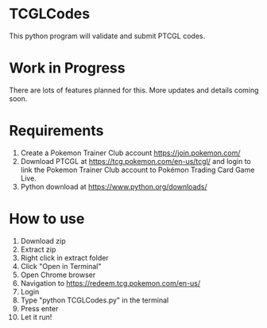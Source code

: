 # TCGLCodes
This python program will validate and submit PTCGL codes.

# Work in Progress
There are lots of features planned for this. More updates and details coming soon.

# Requirements
1) Create a Pokemon Trainer Club account https://join.pokemon.com/
2) Download PTCGL at https://tcg.pokemon.com/en-us/tcgl/ and login to link the Pokemon Trainer Club account to Pokémon Trading Card Game Live.
3) Python download at https://www.python.org/downloads/

# How to use
1) Download zip
2) Extract zip
3) Right click in extract folder
4) Click "Open in Terminal"
5) Open Chrome browser
6) Navigation to https://redeem.tcg.pokemon.com/en-us/
7) Login
8) Type "python TCGLCodes.py" in the terminal
9) Press enter
10) Let it run!
